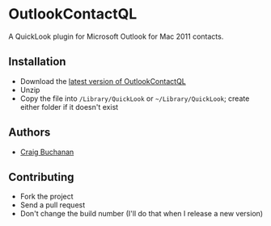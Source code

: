 # OutlookContactQL

A QuickLook plugin for Microsoft Outlook for Mac 2011 contacts.

## Installation

* Download the [latest version of OutlookContactQL](https://github.com/craibuc/OutlookContactQL/releases)
* Unzip
* Copy the file into `/Library/QuickLook` or `~/Library/QuickLook`; create either folder if it doesn't exist

## Authors

* [Craig Buchanan](https://github.com/craibuc)

## Contributing

* Fork the project
* Send a pull request
* Don't change the build number (I'll do that when I release a new version)